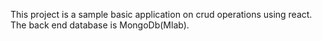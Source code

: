 This project is a sample basic application on crud operations using react.
The back end database is MongoDb(Mlab).